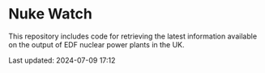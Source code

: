 # Nuke Watch

This repository includes code for retrieving the latest information available on the output of EDF nuclear power plants in the UK.

Last updated: 2024-07-09 17:12